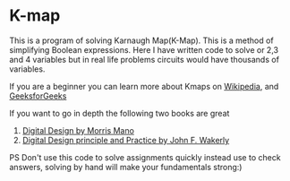# K-map

This is a program of solving Karnaugh Map(K-Map). This is a method of simplifying Boolean expressions. Here I have written code to solve or 2,3 and 4 variables but in real life problems circuits would have thousands of variables.

If you are a beginner you can learn more about Kmaps on [Wikipedia](https://en.wikipedia.org/wiki/Karnaugh_map), and [GeeksforGeeks](https://www.geeksforgeeks.org/introduction-of-k-map-karnaugh-map/)

If you want to go in depth the following two books are great
1. [Digital Design by Morris Mano](https://books.google.co.in/books/about/Digital_Design.html?id=E6UeAQAAIAAJ&redir_esc=y)
2. [Digital Design principle and Practice by John F. Wakerly](https://books.google.co.in/books?id=ulWcq_yv0WkC&source=gbs_book_other_versions)


PS Don't use this code to solve assignments quickly instead use to check answers, solving by hand will make your fundamentals strong:)
